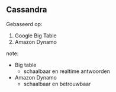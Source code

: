 ##  Cassandra

Gebaseerd op:
  1. Google Big Table
  2. Amazon Dynamo

note:
- Big table
  - schaalbaar en realtime antwoorden
- Amazon Dynamo
  - schaalbaar en betrouwbaar
